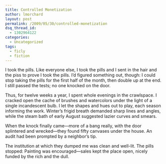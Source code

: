 ```yaml
---
title: Controlled Monetization
author: lmorchard
layout: post
permalink: /2009/05/30/controlled-monetization
dsq_thread_id:
  - 1302964122
categories:
  - Uncategorized
tags:
  - ficly
  - fiction
---
```

<div>
  <p>
    I took the pills. Like everyone else, I took the pills and I sent in the hair and the piss to prove I took the pills. I’d figured something out, though: I could stop taking the pills for the first half of the month, then double up at the end. I still passed the tests; no one knocked on the door.
  </p>
  
  <p>
    <!--more-->
  </p>
  
  <p>
    Thus, for twelve weeks a year, I spent whole evenings in the crawlspace. I cracked open the cache of brushes and watercolors under the light of a single incandescent bulb. I let the shapes and hues out to play, each season informing the work. Winter’s frigid breath demanded sharp lines and angles, while the steam bath of early August suggested lazier curves and smears.
  </p>
  
  <p>
    When the knock finally came—more of a bang really, with the door splintered and wrecked—they found fifty canvases under the house. An audit had been prompted by a neighbor’s tip.
  </p>
  
  <p>
    The institution at which they dumped me was clean and well-lit. The pills stopped: Painting was encouraged—sales kept the place open, nicely funded by the rich and the dull.
  </p>
</div>